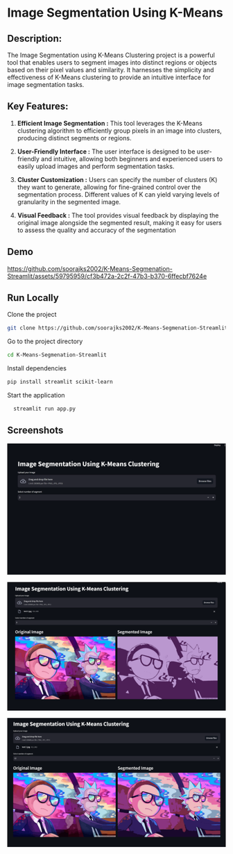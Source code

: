 
# Image Segmentation Using K-Means

## Description:
The Image Segmentation using K-Means Clustering project is a powerful tool that enables users to segment images into distinct regions or objects based on their pixel values and similarity. It harnesses the simplicity and effectiveness of K-Means clustering to provide an intuitive interface for image segmentation tasks.

## Key Features:

1. **Efficient Image Segmentation :** This tool leverages the K-Means clustering algorithm to efficiently group pixels in an image into clusters, producing distinct segments or regions.

2. **User-Friendly Interface :** The user interface is designed to be user-friendly and intuitive, allowing both beginners and experienced users to easily upload images and perform segmentation tasks.

3. **Cluster Customization :** Users can specify the number of clusters (K) they want to generate, allowing for fine-grained control over the segmentation process. Different values of K can yield varying levels of granularity in the segmented image.

4. **Visual Feedback :** The tool provides visual feedback by displaying the original image alongside the segmented result, making it easy for users to assess the quality and accuracy of the segmentation


## Demo

https://github.com/soorajks2002/K-Means-Segmenation-Streamlit/assets/59795959/cf3b472a-2c2f-47b3-b370-6ffecbf7624e

## Run Locally

Clone the project

```bash
git clone https://github.com/soorajks2002/K-Means-Segmenation-Streamlit
```

Go to the project directory

```bash
cd K-Means-Segmenation-Streamlit
```

Install dependencies

```bash
pip install streamlit scikit-learn
```

Start the application

```bash
  streamlit run app.py
```


## Screenshots

![App Screenshot](https://github.com/soorajks2002/K-Means-Segmenation-Streamlit/blob/main/Screenshots/Screenshot%201.png?raw=true)

![App Screenshot](https://github.com/soorajks2002/K-Means-Segmenation-Streamlit/blob/main/Screenshots/Screenshot%202.png?raw=true)

![App Screenshot](https://github.com/soorajks2002/K-Means-Segmenation-Streamlit/blob/main/Screenshots/Screenshot%203.png?raw=true)
